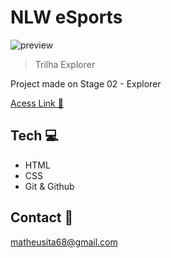 # NLW eSports

![preview](2.png)

> Trilha Explorer

Project made on Stage 02 - Explorer

[Acess Link 🔗](https://mth1221.github.io/stage-02-treine-me-explorer/)

## Tech 💻

- HTML
- CSS
- Git & Github

## Contact 📱

matheusita68@gmail.com

